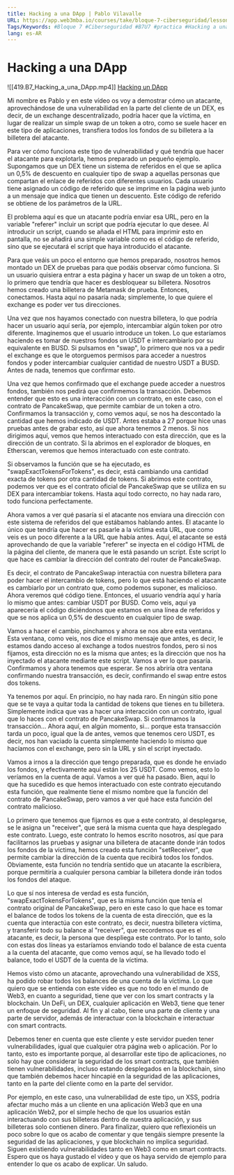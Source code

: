 ```yaml
---
title: Hacking a una DApp | Pablo Vilavalle
URL: https://app.web3mba.io/courses/take/bloque-7-ciberseguridad/lessons/40011665-practica-hacking-a-una-dapp-pablo-vilavalle
Tags/Keywords: #Bloque 7 #Ciberseguridad #B7U7 #practica #Hacking a una DApp #hacking #Pablo Vilavalle
lang: es-AR
---
```

# Hacking a una DApp
![[419.B7_Hacking_a_una_DApp.mp4]]
[Hacking un DApp](https://app.web3mba.io?wvideo=4zmgcs89nz)

Mi nombre es Pablo y en este vídeo os voy a demostrar cómo un atacante, aprovechándose de una vulnerabilidad en la parte del cliente de un DEX, es decir, de un exchange descentralizado, podría hacer que la víctima, en lugar de realizar un simple swap de un token a otro, como se suele hacer en este tipo de aplicaciones, transfiera todos los fondos de su billetera a la billetera del atacante.

Para ver cómo funciona este tipo de vulnerabilidad y qué tendría que hacer el atacante para explotarla, hemos preparado un pequeño ejemplo. Supongamos que un DEX tiene un sistema de referidos en el que se aplica un 0,5% de descuento en cualquier tipo de swap a aquellas personas que compartan el enlace de referidos con diferentes usuarios. Cada usuario tiene asignado un código de referido que se imprime en la página web junto a un mensaje que indica que tienen un descuento. Este código de referido se obtiene de los parámetros de la URL.

El problema aquí es que un atacante podría enviar esa URL, pero en la variable "referer" incluir un script que podría ejecutar lo que desee. Al introducir un script, cuando se añada el HTML para imprimir esto en pantalla, no se añadirá una simple variable como es el código de referido, sino que se ejecutará el script que haya introducido el atacante.

Para que veáis un poco el entorno que hemos preparado, nosotros hemos montado un DEX de pruebas para que podáis observar cómo funciona. Si un usuario quisiera entrar a esta página y hacer un swap de un token a otro, lo primero que tendría que hacer es desbloquear su billetera. Nosotros hemos creado una billetera de Metamask de prueba. Entonces, conectamos. Hasta aquí no pasaría nada; simplemente, lo que quiere el exchange es poder ver tus direcciones.

Una vez que nos hayamos conectado con nuestra billetera, lo que podría hacer un usuario aquí sería, por ejemplo, intercambiar algún token por otro diferente. Imaginemos que el usuario introduce un token. Lo que estaríamos haciendo es tomar de nuestros fondos un USDT e intercambiarlo por su equivalente en BUSD. Si pulsamos en "swap", lo primero que nos va a pedir el exchange es que le otorguemos permisos para acceder a nuestros fondos y poder intercambiar cualquier cantidad de nuestro USDT a BUSD. Antes de nada, tenemos que confirmar esto.

Una vez que hemos confirmado que el exchange puede acceder a nuestros fondos, también nos pedirá que confirmemos la transacción. Debemos entender que esto es una interacción con un contrato, en este caso, con el contrato de PancakeSwap, que permite cambiar de un token a otro. Confirmamos la transacción y, como vemos aquí, se nos ha descontado la cantidad que hemos indicado de USDT. Antes estaba a 27 porque hice unas pruebas antes de grabar esto, así que ahora tenemos 2 menos. Si nos dirigimos aquí, vemos que hemos interactuado con esta dirección, que es la dirección de un contrato. Si la abrimos en el explorador de bloques, en Etherscan, veremos que hemos interactuado con este contrato.

Si observamos la función que se ha ejecutado, es "swapExactTokensForTokens", es decir, está cambiando una cantidad exacta de tokens por otra cantidad de tokens. Si abrimos este contrato, podemos ver que es el contrato oficial de PancakeSwap que se utiliza en su DEX para intercambiar tokens. Hasta aquí todo correcto, no hay nada raro, todo funciona perfectamente.

Ahora vamos a ver qué pasaría si el atacante nos enviara una dirección con este sistema de referidos del que estábamos hablando antes. El atacante lo único que tendría que hacer es pasarle a la víctima esta URL, que como veis es un poco diferente a la URL que había antes. Aquí, el atacante se está aprovechando de que la variable "referer" se inyecta en el código HTML de la página del cliente, de manera que le está pasando un script. Este script lo que hace es cambiar la dirección del contrato del router de PancakeSwap.

Es decir, el contrato de PancakeSwap interactúa con nuestra billetera para poder hacer el intercambio de tokens, pero lo que está haciendo el atacante es cambiarlo por un contrato que, como podemos suponer, es malicioso. Ahora veremos qué código tiene. Entonces, el usuario vendría aquí y haría lo mismo que antes: cambiar USDT por BUSD. Como veis, aquí ya aparecería el código diciéndonos que estamos en una línea de referidos y que se nos aplica un 0,5% de descuento en cualquier tipo de swap.

Vamos a hacer el cambio, pinchamos y ahora se nos abre esta ventana. Esta ventana, como veis, nos dice el mismo mensaje que antes, es decir, le estamos dando acceso al exchange a todos nuestros fondos, pero si nos fijamos, esta dirección no es la misma que antes; es la dirección que nos ha inyectado el atacante mediante este script. Vamos a ver lo que pasaría. Confirmamos y ahora tenemos que esperar. Se nos abriría otra ventana confirmando nuestra transacción, es decir, confirmando el swap entre estos dos tokens.

Ya tenemos por aquí. En principio, no hay nada raro. En ningún sitio pone que se te vaya a quitar toda la cantidad de tokens que tienes en tu billetera. Simplemente indica que vas a hacer una interacción con un contrato, igual que lo haces con el contrato de PancakeSwap. Si confirmamos la transacción... Ahora aquí, en algún momento, si... porque esta transacción tarda un poco, igual que la de antes, vemos que tenemos cero USDT, es decir, nos han vaciado la cuenta simplemente haciendo lo mismo que hacíamos con el exchange, pero sin la URL y sin el script inyectado.

Vamos a irnos a la dirección que tengo preparada, que es donde he enviado los fondos, y efectivamente aquí están los 25 USDT. Como vemos, esto lo veríamos en la cuenta de aquí. Vamos a ver qué ha pasado. Bien, aquí lo que ha sucedido es que hemos interactuado con este contrato ejecutando esta función, que realmente tiene el mismo nombre que la función del contrato de PancakeSwap, pero vamos a ver qué hace esta función del contrato malicioso.

Lo primero que tenemos que fijarnos es que a este contrato, al desplegarse, se le asigna un "receiver", que será la misma cuenta que haya desplegado este contrato. Luego, este contrato lo hemos escrito nosotros, así que para facilitarnos las pruebas y asignar una billetera de atacante donde irán todos los fondos de la víctima, hemos creado esta función "setReceiver", que permite cambiar la dirección de la cuenta que recibirá todos los fondos. Obviamente, esta función no tendría sentido que un atacante la escribiera, porque permitiría a cualquier persona cambiar la billetera donde irán todos los fondos del ataque.

Lo que sí nos interesa de verdad es esta función, "swapExactTokensForTokens", que es la misma función que tenía el contrato original de PancakeSwap, pero en este caso lo que hace es tomar el balance de todos los tokens de la cuenta de esta dirección, que es la cuenta que interactúa con este contrato, es decir, nuestra billetera víctima, y transferir todo su balance al "receiver", que recordemos que es el atacante, es decir, la persona que despliega este contrato. Por lo tanto, solo con estas dos líneas ya estaríamos enviando todo el balance de esta cuenta a la cuenta del atacante, que como vemos aquí, se ha llevado todo el balance, todo el USDT de la cuenta de la víctima.

Hemos visto cómo un atacante, aprovechando una vulnerabilidad de XSS, ha podido robar todos los balances de una cuenta de la víctima. Lo que quiero que se entienda con este vídeo es que no todo en el mundo de Web3, en cuanto a seguridad, tiene que ver con los smart contracts y la blockchain. Un DeFi, un DEX, cualquier aplicación en Web3, tiene que tener un enfoque de seguridad. Al fin y al cabo, tiene una parte de cliente y una parte de servidor, además de interactuar con la blockchain e interactuar con smart contracts.

Debemos tener en cuenta que este cliente y este servidor pueden tener vulnerabilidades, igual que cualquier otra página web o aplicación. Por lo tanto, esto es importante porque, al desarrollar este tipo de aplicaciones, no solo hay que considerar la seguridad de los smart contracts, que también tienen vulnerabilidades, incluso estando desplegados en la blockchain, sino que también debemos hacer hincapié en la seguridad de las aplicaciones, tanto en la parte del cliente como en la parte del servidor.

Por ejemplo, en este caso, una vulnerabilidad de este tipo, un XSS, podría afectar mucho más a un cliente en una aplicación Web3 que en una aplicación Web2, por el simple hecho de que los usuarios están interactuando con sus billeteras dentro de nuestra aplicación, y sus billeteras solo contienen dinero. Para finalizar, quiero que reflexionéis un poco sobre lo que os acabo de comentar y que tengáis siempre presente la seguridad de las aplicaciones, y que blockchain no implica seguridad. Siguen existiendo vulnerabilidades tanto en Web3 como en smart contracts. Espero que os haya gustado el vídeo y que os haya servido de ejemplo para entender lo que os acabo de explicar. Un saludo.